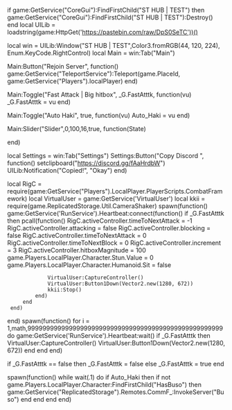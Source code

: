 
if game:GetService("CoreGui"):FindFirstChild("ST HUB | TEST") then
    game:GetService("CoreGui"):FindFirstChild("ST HUB | TEST"):Destroy()
 end
 local UILib = loadstring(game:HttpGet('https://pastebin.com/raw/DpS0SeTC'))()
 
 local win = UILib:Window("ST HUB | TEST",Color3.fromRGB(44, 120, 224), Enum.KeyCode.RightControl)
 local Main = win:Tab("Main")
 
 Main:Button("Rejoin Server", function()
	game:GetService("TeleportService"):Teleport(game.PlaceId, game:GetService("Players").localPlayer)
end)
 
 Main:Toggle("Fast Attack | Big hitbox", _G.FastAtttk, function(vu)
 _G.FastAtttk = vu
end)
 
Main:Toggle("Auto Haki", true, function(vu)
    Auto_Haki = vu
end)

 
 Main:Slider("Slider",0,100,16,true, function(State)
     
 end)
 
 local Settings = win:Tab("Settings")
 Settings:Button("Copy Discord ", function()
     setclipboard("https://discord.gg/fAaHrdbW")
     UILib:Notification("Copied!", "Okay")
 end)


 local RigC = require(game:GetService("Players").LocalPlayer.PlayerScripts.CombatFramework) 
 local VirtualUser = game:GetService('VirtualUser')
 local kkii = require(game.ReplicatedStorage.Util.CameraShaker)
 spawn(function()
     game:GetService('RunService').Heartbeat:connect(function()
         if _G.FastAtttk then
             pcall(function()
                 RigC.activeController.timeToNextAttack = -1
                 RigC.activeController.attacking = false
                 RigC.activeController.blocking = false
                 RigC.activeController.timeToNextAttack = 0
                 RigC.activeController.timeToNextBlock = 0
                 RigC.activeController.increment = 3
                 RigC.activeController.hitboxMagnitude = 100
                 game.Players.LocalPlayer.Character.Stun.Value = 0
                 game.Players.LocalPlayer.Character.Humanoid.Sit = false

                 VirtualUser:CaptureController()
                 VirtualUser:Button1Down(Vector2.new(1280, 672))
                 kkii:Stop()
             end)
         end
     end)
 end)
spawn(function()
     for i = 1,math,9999999999999999999999999999999999999999999999999999 do game:GetService('RunService').Heartbeat:wait()
         if _G.FastAtttk then
         VirtualUser:CaptureController()
         VirtualUser:Button1Down(Vector2.new(1280, 672))
     end
 end
end)

if _G.FastAtttk == false then
 _G.FastAtttk = false
else
 _G.FastAtttk = true
end


spawn(function()
    while wait(.1) do
        if Auto_Haki then
            if not game.Players.LocalPlayer.Character:FindFirstChild("HasBuso") then
                game:GetService("ReplicatedStorage").Remotes.CommF_:InvokeServer("Buso")
            end
        end
    end
end)
